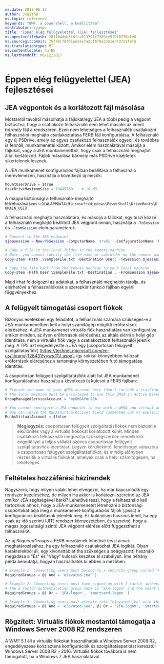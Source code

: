 ```yaml
---
ms.date: 2017-06-12
author: JKeithB
ms.topic: reference
keywords: "WMF, a powershell, a beállítása"
contributor: ryanpu
title: "Éppen elég felügyelettel (JEA) fejlesztései"
ms.openlocfilehash: 2811b4deb3f4fca513791c7389ee5f9f877dbfe8
ms.sourcegitcommit: 75f70c7df01eea5e7a2c16f9a3ab1dd437a1f8fd
ms.translationtype: MT
ms.contentlocale: hu-HU
ms.lasthandoff: 06/12/2017
---
```

# <a name="improvements-to-just-enough-administration-jea"></a>Éppen elég felügyelettel (JEA) fejlesztései

## <a name="constrained-file-copy-tofrom-jea-endpoints"></a>JEA végpontok és a korlátozott fájl másolása

Mostantól távolról másolhatja a fájlokat/egy JEA a többi pedig a végpont biztosítva, hogy a csatlakozó felhasználó nem lehet másolni az imént *bármely* fájl a rendszeren.
Ezen nem lehetséges a felhasználók csatlakozni felhasználói meghajtó csatlakoztatása FERB fájl konfigurálása.
A felhasználó egy új PSDrive, amely az egyes csatlakozó felhasználók egyedi, és továbbra is fennáll, munkamenetei között.
Amikor elem használatával másolja a fájlokat, vagy a JEA munkamenetből, hogy csak a felhasználó meghajtót által korlátozott.
Fájlok másolása bármely más PSDrive kísérletek sikertelenek lesznek.

A JEA munkamenet konfigurációs fájlban beállítása a felhasználó merevlemezén, használja a következő új mezők:

```powershell
MountUserDrive = $true
UserDriveMaximumSize = 10485760    # 10 MB
```

A mappa biztonsági a felhasználó-meghajtó létrehozása`$env:LOCALAPPDATA\Microsoft\Windows\PowerShell\DriveRoots\DOMAIN_USER`

A felhasználó meghajtó használatára, és másolja a fájlokat, egy teszi közzé a felhasználó meghajtó beállított JEA végpont onnan, használja a `-ToSession` és `-FromSession` elem paraméterek.

```powershell
# Connect to the JEA endpoint
$jeasession = New-PSSession -ComputerName 'srv01' -ConfigurationName 'UserDemo'

# Copy a file in the local folder to the remote machine.
# Note: you cannot specify the file name or subfolder on the remote machine. You must exactly type "User:"
Copy-Item -Path .\SampleFile.txt -Destination User: -ToSession $jeasession

# Copy the file back from the remote machine to your local machine
Copy-Item -Path User:\SampleFile.txt -Destination . -FromSession $jeasession
```

Majd írhat feldolgozni az adatokat, a felhasználó meghajtón tárolja, és elérhetővé a felhasználóknak a szerepkör funkció fájlban egyéni függvényekhez.

## <a name="support-for-group-managed-service-accounts"></a>A felügyelt támogatási csoport fiókok

Bizonyos esetekben egy feladatot, a felhasználó számára szükséges-e a JEA-munkamenetben kell a helyi számítógép mögötti erőforrások eléréséhez.
A JEA munkamenet virtuális fiók használatára van konfigurálva, amikor minden, az ilyen erőforrások eléréséhez az általa elérni a helyi gép identitása, nem a virtuális fiók vagy a csatlakoztatott felhasználói jelenik meg.
A TP5 azt engedélyezte a JEA egy [csoportosan felügyelt szolgáltatásfiók] (https://technet.microsoft.com/en-us/library/jj128431(v=ws.11\).aspx), így sokkal könnyebben hálózati erőforrások eléréséhez a tartomány környezetében futó támogatása identitás.

A csoportosan felügyelt szolgáltatásfiók alatt fut JEA munkamenet konfigurálásához használja a következő új kulcsot a FERB fájlban:

```powershell
# Provide the name of your gMSA account here (don't include a trailing $)
# The local machine must be privileged to use this gMSA in Active Directory
GroupManagedServiceAccount = 'myGMSAforJEA'

# You cannot configure a JEA endpoint to use both a gMSA and virtual account
# You can leave the RunAsVirtualAccount field commented out or explicitly set it to false
RunAsVirtualAccount = $false
```

> **Megjegyzés:** csoportosan felügyelt szolgáltatásfiókok nem biztosít a elkülönítés vagy a virtuális fiókokat korlátozott körét.
> Minden csatlakozó felhasználó megosztja szükségszerűen rendelkezik engedéllyel a teljes vállalat azonos csoportosan felügyelt szolgáltatásfiók-identitást.
> Legyen körültekintő, lehetőséget választva a csoportosan felügyelt szolgáltatásfiókot, és mindig előnyben részesítik a virtuális fiókokat, amelyek csak a helyi számítógépen, ha lehetséges.

## <a name="conditional-access-policies"></a>Feltételes hozzáférési házirendek

Nagyszerű, hogy milyen valaki lehet elvégezni, ha már kapcsolódik egy rendszer kezeléséhez, de milyen Ha akkor is korlátozni szeretné az JEA *amikor* JEA segítségével bárki?
Lehetővé teszi, hogy a felhasználó kell tartozniuk ahhoz, hogy a JEA-munkamenetet létrehozni a biztonsági csoportokat adja meg a munkamenet-konfigurációs fájlok (.pssc) a konfigurációs beállítások jelentek meg.
Ez különösen hasznos lehet, ha egy csak az idő szerinti (JIT) rendszer környezetében, és szeretné, hogy a magas jogosultsági szintű JEA végpont elérése előtt függesztheti a felhasználót.

Az új *RequiredGroups* a FERB mezőjének lehetővé teszi annak meghatározásához, ha egy felhasználó csatlakozhat JEA logikát.
Olyan karakterekből áll, egy kivonattáblát (ha szükséges a beágyazott) használó megadása a "És" és "Vagy" kulcsok készítse el szabályait.
Íme néhány példa bemutatja, hogyan használhatók ki ebben a mezőben:

```powershell
# Example 1: Connecting users must belong to a security group called "elevated-jea"
RequiredGroups = @{ And = 'elevated-jea' }

# Example 2: Connecting users must have signed on with 2 factor authentication or a smart card
# The 2 factor authentication group name is "2FA-logon" and the smart card group name is "smartcard-logon"
RequiredGroups = @{ Or = '2FA-logon', 'smartcard-logon' }

# Example 3: Connecting users must elevate into "elevated-jea" with their JIT system and have logged on with 2FA or a smart card
RequiredGroups = @{ And = 'elevated-jea', @{ Or = '2FA-logon', 'smartcard-logon' }}
```

## <a name="fixed-virtual-accounts-are-now-supported-on-windows-server-2008-r2"></a>Rögzített: Virtuális fiókok mostantól támogatja a Windows Server 2008 R2 rendszeren
A WMF 5.1 áll a virtuális fiókokat használhatják a Windows Server 2008 R2, engedélyezése konzisztens konfigurációk és szolgáltatásparitást keresztül Windows Server 2008 R2 – 2016.
Virtuális fiókok továbbra is nem támogatott, ha a Windows 7 JEA használatával.

